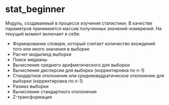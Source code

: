 # stat_beginner
Модуль, создаваемый в процессе изучения статистики. В качестве параметров принимается массив полученных значений-измерений.
На текущий момент включает в себя:
- Формирование словаря, который считает количество вхождений того или иного значения в выборке
- Расчет моды/мод выборки
- Поиск медианы
- Вычисление среднего арифметического для выборки
- Вычисление дисперсии для выборки (корректировка по n-1)
- Стандартное отклонение или среднеквадратическое отклонение для выборки (корректировка по n-1)
- Размах выборки
- Вычисление стандартного отклонения
- Z-трансформация
